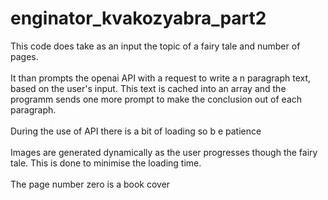 # enginator_kvakozyabra_part2
<p>This code does take as an input the topic of a fairy tale and number of pages.<br><br>It than prompts the openai API with a request to write a n paragraph text, based on the user's input. This text is cached into an array and the programm sends one more prompt to make the conclusion out of each paragraph. <br><br>During the use of API there is a bit of loading so b e patience <br><br> Images are generated dynamically as the user progresses though the fairy tale. This is done to minimise the loading time.<br><br> The page number zero is a book cover</p>
